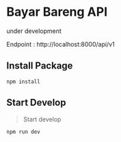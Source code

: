 # Bayar Bareng API
under development

Endpoint : http://localhost:8000/api/v1

## Install Package
`npm install`

## Start Develop

> Start develop

`npm run dev`
